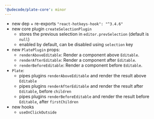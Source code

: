 ```yaml
---
'@udecode/plate-core': minor
---
```


- new dep + re-exports `"react-hotkeys-hook": "^3.4.6"`
- new core plugin `createSelectionPlugin`
  - stores the previous selection in `editor.prevSelection` (default is `null`)
  - enabled by default, can be disabled using `selection` key
- new `PlatePlugin` props:
  - `renderAboveEditable`: Render a component above `Editable`.
  - `renderAfterEditable`: Render a component after `Editable`.
  - `renderBeforeEditable`: Render a component before `Editable`.
- `Plate`:
  - pipes plugins `renderAboveEditable` and render the result above `Editable`
  - pipes plugins `renderAfterEditable` and render the result after `Editable`, before `children`
  - pipes plugins `renderBeforeEditable` and render the result before `Editable`, after `firstChildren`
- new hooks
  - `useOnClickOutside`